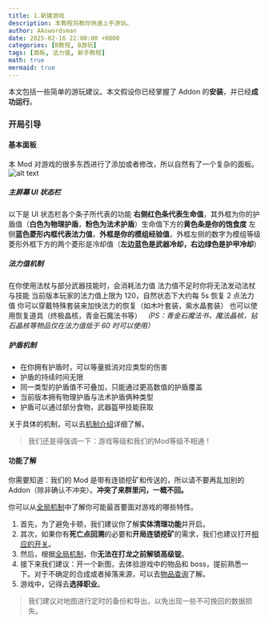 ```yaml
---
title: 1.新建游戏
description: 本教程将教你快速上手游玩。
author: AAswordsman
date: 2025-02-16 22:00:00 +0800
categories: [B教程, B游玩]
tags: [面板, 法力值, 新手教程]
math: true
mermaid: true
---
```


本文包括一些简单的游玩建议。本文假设你已经掌握了 Addon 的**安装**，并已经**成功运行**。

### 开局引导

#### 基本面板

本 Mod 对游戏的很多东西进行了添加或者修改，所以自然有了一个复杂的面板。
![alt text](//images/post/2025-02-17-course-beginner-grow/images/post/2025-02-16-course-beginner-open/91f4c0bbf91fecd929c14eb1fff72de5.png)

##### 主屏幕 UI 状态栏

以下是 UI 状态栏各个条子所代表的功能
**右侧红色条代表生命值**，其外框为你的护盾值（**白色为物理护盾**，**粉色为法术护盾**）生命值下方的**黄色条是你的饱食度**
左侧**蓝色菱形内框代表法力值**，**外框是你的模组经验值**，外框左侧的数字为模组等级菱形外框下方的两个菱形是冷却值（**左边蓝色是武器冷却，右边绿色是护甲冷却**）

##### 法力值机制

在你使用法杖与部分武器技能时，会消耗法力值
法力值不足时你将无法发动法杖与技能
当前版本玩家的法力值上限为 120，自然状态下大约每 5s 恢复 2 点法力值
你可以穿戴特殊套装来加快法力的恢复（如木叶套装，紫水晶套装）
也可以使用恢复道具（终极晶核，青金石魔法书等）
_（PS：青金石魔法书，魔法晶核，钻石晶核等物品仅在法力值低于 60 时可以使用）_

##### 护盾机制

- 在你拥有护盾时，可以等量抵消对应类型的伤害
- 护盾的持续时间无限
- 同一类型的护盾值不可叠加，只能通过更高数值的护盾覆盖
- 当前版本拥有物理护盾与法术护盾俩种类型
- 护盾可以通过部分食物，武器盔甲技能获取

关于具体的机制，可以去[机制介绍](/posts/referrence-mechanism-person-damage)详细了解。

<blockquote class="prompt-warning">
我们还是得强调一下：游戏等级和我们的Mod等级不相通！
</blockquote>

#### 功能了解

你需要知道：我们的 Mod 是带有连锁挖矿和传送的，所以请不要再乱加别的 Addon（除非确认不冲突）。**冲突了来群里问，一概不回。**

你可以从[全局机制](/posts/referrence-mechanism-game)中了解你可能最首要面对游戏的哪些特性。

1. 首先，为了避免卡顿，我们建议你了解**实体清理功能**并开启。
2. 其次，如果你有**死亡点回溯**的必要和**开局连锁挖矿**的需求，我们也建议打开[相应的开关](/posts/referrence-mechanism-game#其他可选开关)。
3. 然后，根据[全局机制](/posts/referrence-mechanism-game#末影龙事件)，你**无法在打龙之前解锁高级锭**。
4. 接下来我们建议：开一个新图，去体验游戏中的物品和 boss，提前熟悉一下。对于不确定的合成或者掉落来源，可以去[物品查询](/posts/referrence-items-query)了解。
5. 游戏中，记得去**选择职业**。

<blockquote class="prompt-warning">
我们建议对地图进行定时的备份和导出，以免出现一些不可挽回的数据损失。
</blockquote>
